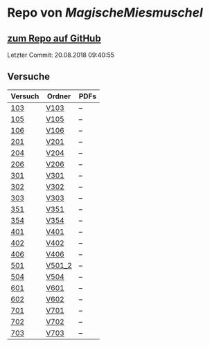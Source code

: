 # Repo von *MagischeMiesmuschel*

## [zum Repo auf GitHub](https://github.com/MagischeMiesmuschel/AnfaengerPraktikum)

Letzter Commit: 20.08.2018 09:40:55

## Versuche

|       Versuch       |                                        Ordner                                        |PDFs|
|---------------------|--------------------------------------------------------------------------------------|----|
|[103](../versuch/103)|[V103](https://github.com/MagischeMiesmuschel/AnfaengerPraktikum/tree/master/V103)    |–   |
|[105](../versuch/105)|[V105](https://github.com/MagischeMiesmuschel/AnfaengerPraktikum/tree/master/V105)    |–   |
|[106](../versuch/106)|[V106](https://github.com/MagischeMiesmuschel/AnfaengerPraktikum/tree/master/V106)    |–   |
|[201](../versuch/201)|[V201](https://github.com/MagischeMiesmuschel/AnfaengerPraktikum/tree/master/V201)    |–   |
|[204](../versuch/204)|[V204](https://github.com/MagischeMiesmuschel/AnfaengerPraktikum/tree/master/V204)    |–   |
|[206](../versuch/206)|[V206](https://github.com/MagischeMiesmuschel/AnfaengerPraktikum/tree/master/V206)    |–   |
|[301](../versuch/301)|[V301](https://github.com/MagischeMiesmuschel/AnfaengerPraktikum/tree/master/V301)    |–   |
|[302](../versuch/302)|[V302](https://github.com/MagischeMiesmuschel/AnfaengerPraktikum/tree/master/V302)    |–   |
|[303](../versuch/303)|[V303](https://github.com/MagischeMiesmuschel/AnfaengerPraktikum/tree/master/V303)    |–   |
|[351](../versuch/351)|[V351](https://github.com/MagischeMiesmuschel/AnfaengerPraktikum/tree/master/V351)    |–   |
|[354](../versuch/354)|[V354](https://github.com/MagischeMiesmuschel/AnfaengerPraktikum/tree/master/V354)    |–   |
|[401](../versuch/401)|[V401](https://github.com/MagischeMiesmuschel/AnfaengerPraktikum/tree/master/V401)    |–   |
|[402](../versuch/402)|[V402](https://github.com/MagischeMiesmuschel/AnfaengerPraktikum/tree/master/V402)    |–   |
|[406](../versuch/406)|[V406](https://github.com/MagischeMiesmuschel/AnfaengerPraktikum/tree/master/V406)    |–   |
|[501](../versuch/501)|[V501_2](https://github.com/MagischeMiesmuschel/AnfaengerPraktikum/tree/master/V501_2)|–   |
|[504](../versuch/504)|[V504](https://github.com/MagischeMiesmuschel/AnfaengerPraktikum/tree/master/V504)    |–   |
|[601](../versuch/601)|[V601](https://github.com/MagischeMiesmuschel/AnfaengerPraktikum/tree/master/V601)    |–   |
|[602](../versuch/602)|[V602](https://github.com/MagischeMiesmuschel/AnfaengerPraktikum/tree/master/V602)    |–   |
|[701](../versuch/701)|[V701](https://github.com/MagischeMiesmuschel/AnfaengerPraktikum/tree/master/V701)    |–   |
|[702](../versuch/702)|[V702](https://github.com/MagischeMiesmuschel/AnfaengerPraktikum/tree/master/V702)    |–   |
|[703](../versuch/703)|[V703](https://github.com/MagischeMiesmuschel/AnfaengerPraktikum/tree/master/V703)    |–   |
